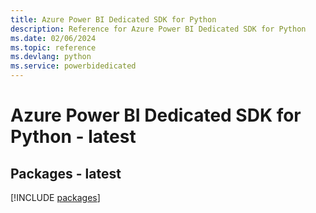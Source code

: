 ```yaml
---
title: Azure Power BI Dedicated SDK for Python
description: Reference for Azure Power BI Dedicated SDK for Python
ms.date: 02/06/2024
ms.topic: reference
ms.devlang: python
ms.service: powerbidedicated
---
```

# Azure Power BI Dedicated SDK for Python - latest
## Packages - latest
[!INCLUDE [packages](power-bi-dedicated-index.md)]
